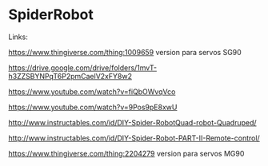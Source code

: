 # SpiderRobot

Links:

https://www.thingiverse.com/thing:1009659 version para servos SG90

https://drive.google.com/drive/folders/1mvT-h3ZZSBYNPqT6P2pmCaelV2xFY8w2

https://www.youtube.com/watch?v=fiQbOWvqVco

https://www.youtube.com/watch?v=9Pos9pE8xwU

http://www.instructables.com/id/DIY-Spider-RobotQuad-robot-Quadruped/

http://www.instructables.com/id/DIY-Spider-Robot-PART-II-Remote-control/

https://www.thingiverse.com/thing:2204279 version para servos MG90
